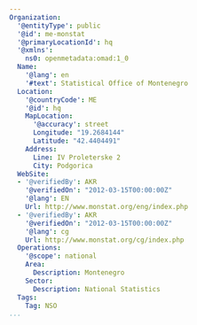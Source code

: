 ```yaml
---
Organization:
  '@entityType': public
  '@id': me-monstat
  '@primaryLocationId': hq
  '@xmlns':
    ns0: openmetadata:omad:1_0
  Name:
    '@lang': en
    '#text': Statistical Office of Montenegro
  Location:
    '@countryCode': ME
    '@id': hq
    MapLocation:
      '@accuracy': street
      Longitude: "19.2684144"
      Latitude: "42.4404491"
    Address:
      Line: IV Proleterske 2
      City: Podgorica
  WebSite:
  - '@verifiedBy': AKR
    '@verifiedOn': "2012-03-15T00:00:00Z"
    '@lang': EN
    Url: http://www.monstat.org/eng/index.php
  - '@verifiedBy': AKR
    '@verifiedOn': "2012-03-15T00:00:00Z"
    '@lang': cg
    Url: http://www.monstat.org/cg/index.php
  Operations:
    '@scope': national
    Area:
      Description: Montenegro
    Sector:
      Description: National Statistics
  Tags:
    Tag: NSO
...
```

